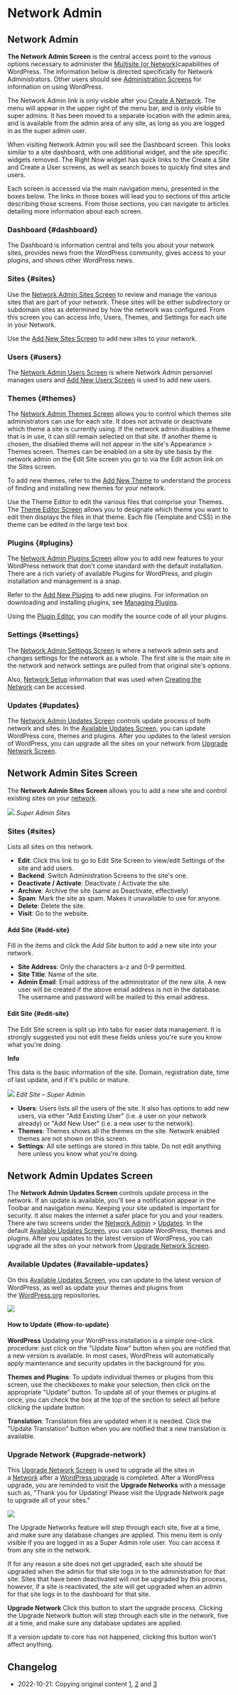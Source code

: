 # Network Admin

## Network Admin

**The Network Admin Screen** is the central access point to the various options necessary to administer the [Multisite (or Network)](https://wordpress.org/support/article/glossary#multisite)capabilities of WordPress. The information below is directed specifically for Network Administrators. Other users should see [Administration Screens](https://wordpress.org/support/article/administration-screens/) for information on using WordPress.

The Network Admin link is only visible after you [Create A Network](https://wordpress.org/support/article/create-a-network/). The menu will appear in the upper right of the menu bar, and is only visible to super admins. It has been moved to a separate location with the admin area, and is available from the admin area of any site, as long as you are logged in as the super admin user.

When visiting Network Admin you will see the Dashboard screen. This looks similar to a site dashboard, with one additional widget, and the site specific widgets removed. The Right Now widget has quick links to the Create a Site and Create a User screens, as well as search boxes to quickly find sites and users.

Each screen is accessed via the main navigation menu, presented in the boxes below. The links in those boxes will lead you to sections of this article describing those screens. From those sections, you can navigate to articles detailing more information about each screen.

### Dashboard {#dashboard}

The Dashboard is information central and tells you about your network sites, provides news from the WordPress community, gives access to your plugins, and shows other WordPress news.

### Sites {#sites}

Use the [Network Admin Sites Screen](https://wordpress.org/support/articles/network-admin-sites/screen) to review and manage the various sites that are part of your network. These sites will be either subdirectory or subdomain sites as determined by how the network was configured. From this screen you can access Info, Users, Themes, and Settings for each site in your Network.

Use the [Add New Sites Screen](https://wordpress.org/support/article/network-admin-sites-screen/#add-site) to add new sites to your network.

### Users {#users}

The [Network Admin Users Screen](https://codex.wordpress.org/Network_Admin_Users_Screen) is where Network Admin personnel manages users and [Add New Users Screen](https://codex.wordpress.org/Network_Admin_Users_Screen#Add_User) is used to add new users.

### Themes {#themes}

The [Network Admin Themes Screen](https://codex.wordpress.org/Network_Admin_Themes_Screen) allows you to control which themes site administrators can use for each site. It does not activate or deactivate which theme a site is currently using. If the network admin disables a theme that is in use, it can still remain selected on that site. If another theme is chosen, the disabled theme will not appear in the site's Appearance > Themes screen. Themes can be enabled on a site by site basis by the network admin on the Edit Site screen you go to via the Edit action link on the Sites screen.

To add new themes, refer to the [Add New Theme](https://codex.wordpress.org/Network_Admin_Themes_Screen#Add_New_Theme) to understand the process of finding and installing new themes for your network.

Use the Theme Editor to edit the various files that comprise your Themes. The [Theme Editor Screen](https://codex.wordpress.org/Network_Admin_Themes_Screen#Theme_Editor) allows you to designate which theme you want to edit then displays the files in that theme. Each file (Template and CSS) in the theme can be edited in the large text box.

### Plugins {#plugins}

The [Network Admin Plugins Screen](https://codex.wordpress.org/Network_Admin_Plugins_Screen) allow you to add new features to your WordPress network that don't come standard with the default installation. There are a rich variety of available Plugins for WordPress, and plugin installation and management is a snap.

Refer to the [Add New Plugins](https://codex.wordpress.org/Network_Admin_Plugins_Screen#Add_New_Plugins) to add new plugins. For information on downloading and installing plugins, see [Managing Plugins](https://codex.wordpress.org/Managing_Plugins).

Using the [Plugin Editor](https://codex.wordpress.org/Network_Admin_Plugins_Screen#Plugin_Editor), you can modify the source code of all your plugins.

### Settings {#settings}

The [Network Admin Settings Screen](https://codex.wordpress.org/Network_Admin_Settings_Screen) is where a network admin sets and changes settings for the network as a whole. The first site is the main site in the network and network settings are pulled from that original site's options.

Also, [Network Setup](https://codex.wordpress.org/Network_Admin_Settings_Screen#Network_Setup) information that was used when [Creating the Network](https://wordpress.org/support/article/create-a-network/) can be accessed.

### Updates {#updates}

The [Network Admin Updates Screen](https://wordpress.org/support/article/network-admin-updates-screen/) controls update process of both network and sites. In the [Available Updates Screen](https://wordpress.org/support/article/network-admin-updates-screen/#available-updates), you can update WordPress core, themes and plugins. After you updates to the latest version of WordPress, you can upgrade all the sites on your network from [Upgrade Network Screen](https://wordpress.org/support/article/network-admin-updates-screen/#upgrade-network).  

## Network Admin Sites Screen

The **Network Admin Sites Screen** allows you to add a new site and control existing sites on your [network](https://wordpress.org/support/article/glossary#network).

[![](https://i1.wp.com/wordpress.org/support/files/2019/02/superadmin-sites.png?fit=1277%2C443&ssl=1)](https://wordpress.org/support/superadmin-sites-2/)
_Super Admin Sites_

### Sites {#sites}

Lists all sites on this network.  
- **Edit**: Click this link to go to Edit Site Screen to view/edit Settings of the site and add users.  
- **Backend**: Switch Administration Screens to the site's one.  
- **Deactivate / Activate**: Deactivate / Activate the site.  
- **Archive**: Archive the site (same as Deactivate, effectively)  
- **Spam**: Mark the site as spam. Makes it unavailable to use for anyone.  
- **Delete**: Delete the site.  
- **Visit**: Go to the website.

#### Add Site {#add-site}

Fill in the items and click the _Add Site_ button to add a new site into your network.

- **Site Address**: Only the characters a-z and 0-9 permitted.  
- **Site Title**: Name of the site.  
- **Admin Email**: Email address of the administrator of the new site. A new user will be created if the above email address is not in the database.  
The username and password will be mailed to this email address.

#### Edit Site {#edit-site}

The Edit Site screen is split up into tabs for easier data management. It is strongly suggested you not edit these fields unless you're sure you know what you're doing.

**Info**

This data is the basic information of the site. Domain, registration date, time of last update, and if it's public or mature.

[![](https://i2.wp.com/wordpress.org/support/files/2019/02/superadmin-sites-edit.png?fit=1277%2C633&ssl=1)](https://wordpress.org/support/superadmin-sites-edit/)
_Edit Site – Super Admin_

- **Users**: Users lists all the users of the site. It also has options to add new users, via either "Add Existing User" (i.e. a user on your network already) or "Add New User" (i.e. a new user to the network).
- **Themes**: Themes shows all the themes on the site. Network enabled themes are not shown on this screen.  
- **Settings**: All site settings are stored in this table. Do not edit anything here unless you know what you're doing.

## Network Admin Updates Screen

The **Network Admin Updates Screen** controls update process in the network. If an update is available, you'll see a notification appear in the Toolbar and navigation menu. Keeping your site updated is important for security. It also makes the internet a safer place for you and your readers. There are two screens under the [Network Admin](https://wordpress.org/support/article/network-admin/) > [Updates](https://wordpress.org/support/article/network-admin/#updates). In the default [Available Updates Screen](#available-updates), you can update WordPress, themes and plugins. After you updates to the latest version of WordPress, you can upgrade all the sites on your network from [Upgrade Network Screen](#upgrade-nework).

### Available Updates {#available-updates}

On this [Available Updates Screen](#available-updates), you can update to the latest version of WordPress, as well as update your themes and plugins from the [WordPress.org](https://wordpress.org/) repositories.

[![](https://wordpress.org/support/files/2019/04/network-available-updates-1024x590.png)](https://wordpress.org/support/files/2019/04/network-available-updates.png)

#### How to Update {#how-to-update}

**WordPress** Updating your WordPress installation is a simple one-click procedure: just click on the "Update Now" button when you are notified that a new version is available. In most cases, WordPress will automatically apply maintenance and security updates in the background for you.

**Themes and Plugins**: To update individual themes or plugins from this screen, use the checkboxes to make your selection, then click on the appropriate "Update" button. To update all of your themes or plugins at once, you can check the box at the top of the section to select all before clicking the update button.

**Translation**: Translation files are updated when it is needed. Click the "Update Translation" button when you are notified that a new translation is available.

### Upgrade Network {#upgrade-network}

This [Upgrade Network Screen](#upgrade-network) is used to upgrade all the sites in a [Network](https://wordpress.org/support/article/glossary#network) after a [WordPress upgrade](#available-updates) is completed. After a WordPress upgrade, you are reminded to visit the **Upgrade Networks** with a message such as, "Thank you for Updating! Please visit the Upgrade Network page to upgrade all of your sites."

[![](https://i1.wp.com/wordpress.org/support/files/2019/04/superadmin-update.png?fit=1024%2C584&ssl=1)](https://wordpress.org/support/files/2019/04/superadmin-update.png)

The Upgrade Networks feature will step through each site, five at a time, and make sure any database changes are applied. This menu item is only visible if you are logged in as a Super Admin role user. You can access it from any site in the network.

If for any reason a site does not get upgraded, each site should be upgraded when the admin for that site logs in to the administration for that site. Sites that have been deactivated will not be upgraded by this process, however, if a site is reactivated, the site will get upgraded when an admin for that site logs in to the dashboard for that site.

**Upgrade Network** Click this button to start the upgrade process. Clicking the Upgrade Network button will step through each site in the network, five at a time, and make sure any database updates are applied.

If a version update to core has not happened, clicking this button won't affect anything.

## Changelog

- 2022-10-21: Copying original content [1](https://wordpress.org/support/article/network-admin/), [2](https://wordpress.org/support/article/network-admin-sites-screen/) and [3](https://wordpress.org/support/article/network-admin-updates-screen/)
